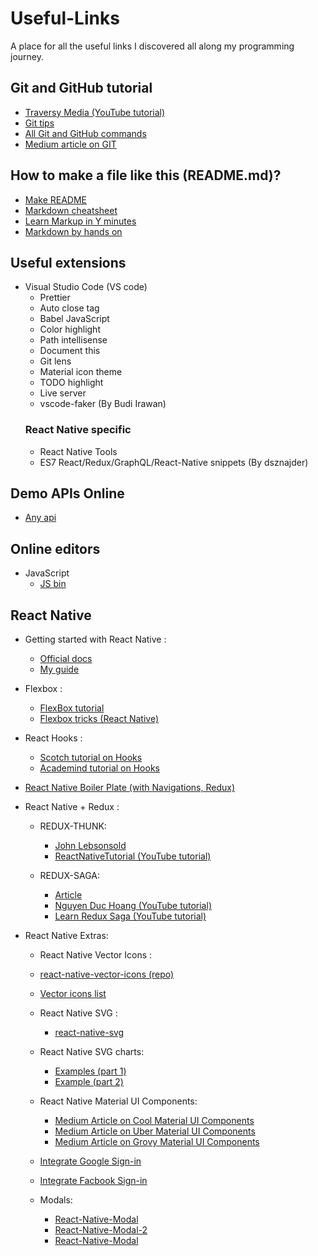 # Useful-Links
A place for all the useful links I discovered all along my programming journey.

## Git and GitHub tutorial
* [Traversy Media (YouTube tutorial)](https://www.youtube.com/watch?v=SWYqp7iY_Tc)
* [Git tips](https://github.com/Quadrified/Git-Tips)
* [All Git and GitHub commands](https://github.com/joshnh/Git-Commands)
* [Medium article on GIT](https://itnext.io/become-a-git-pro-in-just-one-blog-a-thorough-guide-to-git-architecture-and-command-line-interface-93fbe9bdb395)

## How to make a file like this (README.md)?
* [Make README](https://www.makeareadme.com/)
* [Markdown cheatsheet](https://www.markdownguide.org/cheat-sheet)
* [Learn Markup in Y minutes](https://learnxinyminutes.com/docs/markdown/)
* [Markdown by hands on](https://commonmark.org/help/tutorial/index.html)

## Useful extensions
* Visual Studio Code (VS code)
	* Prettier
	* Auto close tag
	* Babel JavaScript
	* Color highlight
	* Path intellisense
	* Document this
	* Git lens
	* Material icon theme
	* TODO highlight
	* Live server
	* vscode-faker (By  Budi Irawan)
	### React Native specific	
	* React Native Tools
	* ES7 React/Redux/GraphQL/React-Native snippets (By dsznajder)
	
## Demo APIs Online
- [Any api](https://any-api.com/)

## Online editors
* JavaScript
	- [JS bin](https://jsbin.com/?html,js,console,output)
	
## React Native

* Getting started with React Native : 
	* [Official docs](https://facebook.github.io/react-native/docs/getting-started)
	* [My guide](https://drive.google.com/file/d/1eE4baXiDyZw7qZV54Wm5BDriTGWQa62w/view?usp=sharing)
	
* Flexbox :
	* [FlexBox tutorial](https://jsfiddle.net/bradtraversy/bu0ecodm/1/)
	* [Flexbox tricks (React Native)](https://css-tricks.com/snippets/css/a-guide-to-flexbox/)
* React Hooks : 
	* [Scotch tutorial on Hooks](https://scotch.io/tutorials/build-a-react-to-do-app-with-react-hooks-no-class-components)
	* [Academind tutorial on Hooks](https://academind.com/learn/react/react-hooks-introduction/)

* [React Native Boiler Plate (with Navigations, Redux)](https://github.com/victorkvarghese/react-native-feature-boilerplate?source=post_page-----dd7c4434bc26----------------------)

* React Native + Redux :
	* REDUX-THUNK:
		* [John Lebsonsold](https://www.youtube.com/playlist?list=PLk083BmAphjtGWyZUuo1BiCS_ZAgps6j5)
		* [ReactNativeTutorial (YouTube tutorial)](https://www.youtube.com/watchv=Hn2acItzQBk&list=PLSQhEegvsgQCCeaJe2V9XrsD7EIm2Qpv5&index=10&t=0s)

	* REDUX-SAGA:
		* [Article](https://blog.logrocket.com/understanding-redux-saga-from-action-creators-to-sagas-2587298b5e71/​​​​​​​)
		* [Nguyen Duc Hoang (YouTube tutorial)](https://www.youtube.com/watch?v=IOTEAunY8ZI)
		* [Learn Redux Saga (YouTube tutorial)](https://www.youtube.com/playlist?list=PLMV09mSPNaQlWvqEwF6TfHM-CVM6lXv39)


* React Native Extras: 
	* React Native Vector Icons : 
	* [react-native-vector-icons (repo)](https://github.com/oblador/react-native-vector-icons)
	* [Vector icons list](https://oblador.github.io/react-native-vector-icons/)

	* React Native SVG : 
		* [react-native-svg](https://github.com/react-native-community/react-native-svg)

	* React Native SVG charts: 
		* [Examples (part 1)](https://github.com/JesperLekland/react-native-svg-charts)
		* [Example (part 2)](https://github.com/JesperLekland/react-native-svg-charts-examples)

	* React Native Material UI Components: 
		* [Medium Article on Cool Material UI Components](https://medium.com/@victorvarghese/super-cool-material-ui-components-in-react-native-dd7c4434bc26)
		* [Medium Article on Uber Material UI Components](https://medium.com/@victorvarghese/uber-cool-react-native-components-30a757db5852)
		* [Medium Article on Grovy Material UI Components](https://medium.com/@victorvarghese/groovy-react-native-components-c9aa478e1627)
	* [Integrate Google Sign-in](https://github.com/react-native-community/react-native-google-signin)
	* [Integrate Facbook Sign-in](https://github.com/facebook/react-native-fbsdk)
	* Modals:
		* [React-Native-Modal](https://github.com/react-native-community/react-native-modal)
		* [React-Native-Modal-2](https://github.com/jacklam718/react-native-modals/blob/master/README.md)
		* [React-Native-Modal](https://reactnativeexample.com/tag/popup/)
	

